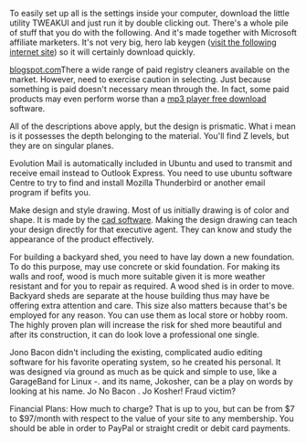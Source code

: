 To easily set up all is the settings inside your computer, download the
little utility TWEAKUI and just run it by double clicking out. There's a
whole pile of stuff that you do with the following. And it's made
together with Microsoft affiliate marketers. It's not very big, hero lab
keygen ([visit the following internet
site](http://www.internationaldebris.co.uk/fsol/How_To_Repair_Your_Computer_If_It_Has_A_Virus))
so it will certainly download
quickly.

[blogspot.com](http://diyanst.blogspot.com/2014/01/adobe-cs6-all-product-activator-crack.html)There
a wide range of paid registry cleaners available on the market. However,
need to exercise caution in selecting. Just because something is paid
doesn't necessary mean through the. In fact, some paid products may even
perform worse than a [mp3 player free
download](https://elunivercity.net/wiki-start-up/index.php/Forex_Prediction_-_How_Forex_Software_Works_For_You)
software.

All of the descriptions above apply, but the design is prismatic. What i
mean is it possesses the depth belonging to the material. You'll find Z
levels, but they are on singular planes.

Evolution Mail is automatically included in Ubuntu and used to transmit
and receive email instead to Outlook Express. You need to use ubuntu
software Centre to try to find and install Mozilla Thunderbird or
another email program if befits you.

Make design and style drawing. Most of us initially drawing is of color
and shape. It is made by the [cad
software](http://Pixabay.com/en/new-zealand-waterfall-nature-cad%20software/).
Making the design drawing can teach your design directly for that
executive agent. They can know and study the appearance of the product
effectively.

For building a backyard shed, you need to have lay down a new
foundation. To do this purpose, may use concrete or skid foundation. For
making its walls and roof, wood is much more suitable given it is more
weather resistant and for you to repair as required. A wood shed is in
order to move. Backyard sheds are separate at the house building thus
may have be offering extra attention and care. This size also matters
because that's be employed for any reason. You can use them as local
store or hobby room. The highly proven plan will increase the risk for
shed more beautiful and after its construction, it can do look love a
professional one single.

Jono Bacon didn't including the existing, complicated audio editing
software for his favorite operating system, so he created his personal.
It was designed via ground as much as be quick and simple to use, like a
GarageBand for Linux -. and its name, Jokosher, can be a play on words
by looking at his name. Jo No Bacon . Jo Kosher\! Fraud victim?

Financial Plans: How much to charge? That is up to you, but can be from
$7 to $97/month with respect to the value of your site to any
membership. You should be able in order to PayPal or straight credit or
debit card payments.